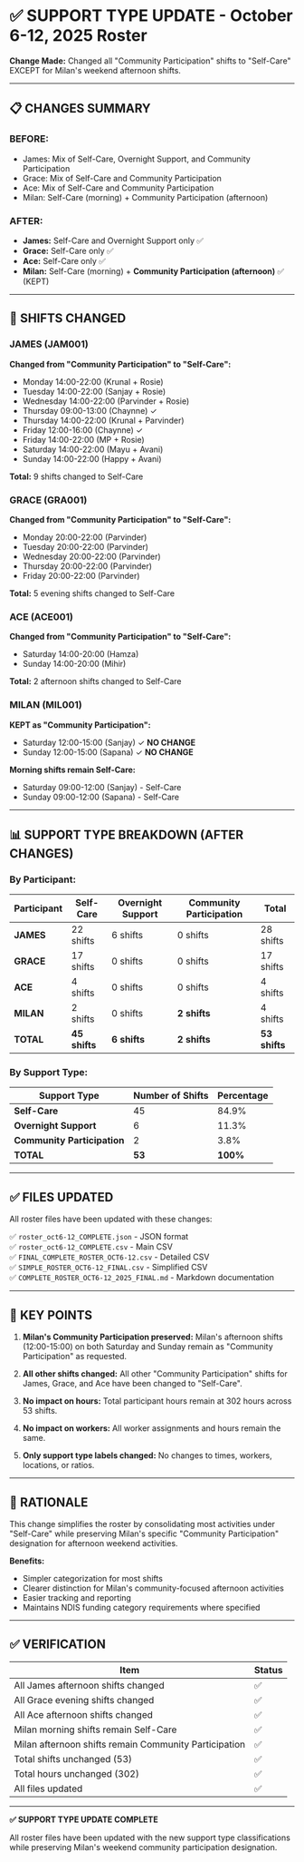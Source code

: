 # ✅ SUPPORT TYPE UPDATE - October 6-12, 2025 Roster

**Change Made:** Changed all "Community Participation" shifts to "Self-Care" EXCEPT for Milan's weekend afternoon shifts.

---

## 📋 CHANGES SUMMARY

### **BEFORE:**
- James: Mix of Self-Care, Overnight Support, and Community Participation
- Grace: Mix of Self-Care and Community Participation  
- Ace: Mix of Self-Care and Community Participation
- Milan: Self-Care (morning) + Community Participation (afternoon)

### **AFTER:**
- **James:** Self-Care and Overnight Support only ✅
- **Grace:** Self-Care only ✅
- **Ace:** Self-Care only ✅
- **Milan:** Self-Care (morning) + **Community Participation (afternoon)** ✅ (KEPT)

---

## 🔄 SHIFTS CHANGED

### **JAMES (JAM001)**
**Changed from "Community Participation" to "Self-Care":**
- Monday 14:00-22:00 (Krunal + Rosie)
- Tuesday 14:00-22:00 (Sanjay + Rosie)
- Wednesday 14:00-22:00 (Parvinder + Rosie)
- Thursday 09:00-13:00 (Chaynne) ✓
- Thursday 14:00-22:00 (Krunal + Parvinder)
- Friday 12:00-16:00 (Chaynne) ✓
- Friday 14:00-22:00 (MP + Rosie)
- Saturday 14:00-22:00 (Mayu + Avani)
- Sunday 14:00-22:00 (Happy + Avani)

**Total:** 9 shifts changed to Self-Care

### **GRACE (GRA001)**
**Changed from "Community Participation" to "Self-Care":**
- Monday 20:00-22:00 (Parvinder)
- Tuesday 20:00-22:00 (Parvinder)
- Wednesday 20:00-22:00 (Parvinder)
- Thursday 20:00-22:00 (Parvinder)
- Friday 20:00-22:00 (Parvinder)

**Total:** 5 evening shifts changed to Self-Care

### **ACE (ACE001)**
**Changed from "Community Participation" to "Self-Care":**
- Saturday 14:00-20:00 (Hamza)
- Sunday 14:00-20:00 (Mihir)

**Total:** 2 afternoon shifts changed to Self-Care

### **MILAN (MIL001)**
**KEPT as "Community Participation":**
- Saturday 12:00-15:00 (Sanjay) ✓ **NO CHANGE**
- Sunday 12:00-15:00 (Sapana) ✓ **NO CHANGE**

**Morning shifts remain Self-Care:**
- Saturday 09:00-12:00 (Sanjay) - Self-Care
- Sunday 09:00-12:00 (Sapana) - Self-Care

---

## 📊 SUPPORT TYPE BREAKDOWN (AFTER CHANGES)

### **By Participant:**

| Participant | Self-Care | Overnight Support | Community Participation | Total |
|-------------|-----------|-------------------|-------------------------|-------|
| **JAMES** | 22 shifts | 6 shifts | 0 shifts | 28 shifts |
| **GRACE** | 17 shifts | 0 shifts | 0 shifts | 17 shifts |
| **ACE** | 4 shifts | 0 shifts | 0 shifts | 4 shifts |
| **MILAN** | 2 shifts | 0 shifts | **2 shifts** | 4 shifts |
| **TOTAL** | **45 shifts** | **6 shifts** | **2 shifts** | **53 shifts** |

### **By Support Type:**

| Support Type | Number of Shifts | Percentage |
|--------------|------------------|------------|
| **Self-Care** | 45 | 84.9% |
| **Overnight Support** | 6 | 11.3% |
| **Community Participation** | 2 | 3.8% |
| **TOTAL** | **53** | **100%** |

---

## ✅ FILES UPDATED

All roster files have been updated with these changes:

✅ `roster_oct6-12_COMPLETE.json` - JSON format  
✅ `roster_oct6-12_COMPLETE.csv` - Main CSV  
✅ `FINAL_COMPLETE_ROSTER_OCT6-12.csv` - Detailed CSV  
✅ `SIMPLE_ROSTER_OCT6-12_FINAL.csv` - Simplified CSV  
✅ `COMPLETE_ROSTER_OCT6-12_2025_FINAL.md` - Markdown documentation  

---

## 🎯 KEY POINTS

1. **Milan's Community Participation preserved:** Milan's afternoon shifts (12:00-15:00) on both Saturday and Sunday remain as "Community Participation" as requested.

2. **All other shifts changed:** All other "Community Participation" shifts for James, Grace, and Ace have been changed to "Self-Care".

3. **No impact on hours:** Total participant hours remain at 302 hours across 53 shifts.

4. **No impact on workers:** All worker assignments and hours remain the same.

5. **Only support type labels changed:** No changes to times, workers, locations, or ratios.

---

## 📝 RATIONALE

This change simplifies the roster by consolidating most activities under "Self-Care" while preserving Milan's specific "Community Participation" designation for afternoon weekend activities.

**Benefits:**
- Simpler categorization for most shifts
- Clearer distinction for Milan's community-focused afternoon activities
- Easier tracking and reporting
- Maintains NDIS funding category requirements where specified

---

## ✅ VERIFICATION

| Item | Status |
|------|--------|
| All James afternoon shifts changed | ✅ |
| All Grace evening shifts changed | ✅ |
| All Ace afternoon shifts changed | ✅ |
| Milan morning shifts remain Self-Care | ✅ |
| Milan afternoon shifts remain Community Participation | ✅ |
| Total shifts unchanged (53) | ✅ |
| Total hours unchanged (302) | ✅ |
| All files updated | ✅ |

---

**✅ SUPPORT TYPE UPDATE COMPLETE**

All roster files have been updated with the new support type classifications while preserving Milan's weekend community participation designation.

